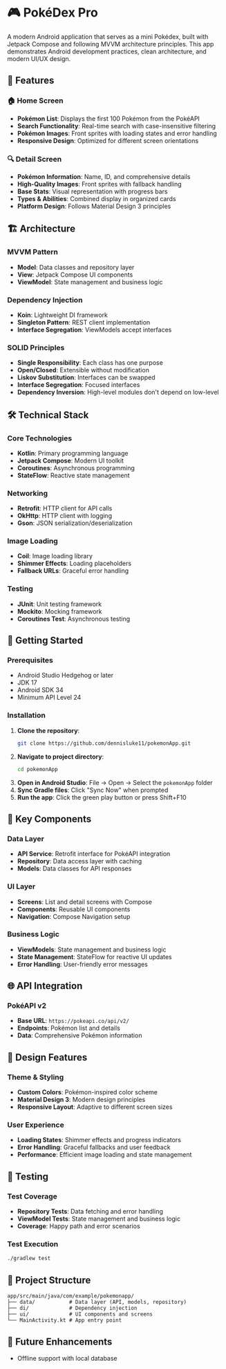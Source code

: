 # 🎮 PokéDex Pro

A modern Android application that serves as a mini Pokédex, built with Jetpack Compose and following MVVM architecture principles. This app demonstrates Android development practices, clean architecture, and modern UI/UX design.

## 📱 Features

### 🏠 Home Screen
- **Pokémon List**: Displays the first 100 Pokémon from the PokéAPI
- **Search Functionality**: Real-time search with case-insensitive filtering
- **Pokémon Images**: Front sprites with loading states and error handling
- **Responsive Design**: Optimized for different screen orientations

### 🔍 Detail Screen
- **Pokémon Information**: Name, ID, and comprehensive details
- **High-Quality Images**: Front sprites with fallback handling
- **Base Stats**: Visual representation with progress bars
- **Types & Abilities**: Combined display in organized cards
- **Platform Design**: Follows Material Design 3 principles

## 🏗️ Architecture

### **MVVM Pattern**
- **Model**: Data classes and repository layer
- **View**: Jetpack Compose UI components
- **ViewModel**: State management and business logic

### **Dependency Injection**
- **Koin**: Lightweight DI framework
- **Singleton Pattern**: REST client implementation
- **Interface Segregation**: ViewModels accept interfaces

### **SOLID Principles**
- **Single Responsibility**: Each class has one purpose
- **Open/Closed**: Extensible without modification
- **Liskov Substitution**: Interfaces can be swapped
- **Interface Segregation**: Focused interfaces
- **Dependency Inversion**: High-level modules don't depend on low-level

## 🛠️ Technical Stack

### **Core Technologies**
- **Kotlin**: Primary programming language
- **Jetpack Compose**: Modern UI toolkit
- **Coroutines**: Asynchronous programming
- **StateFlow**: Reactive state management

### **Networking**
- **Retrofit**: HTTP client for API calls
- **OkHttp**: HTTP client with logging
- **Gson**: JSON serialization/deserialization

### **Image Loading**
- **Coil**: Image loading library
- **Shimmer Effects**: Loading placeholders
- **Fallback URLs**: Graceful error handling

### **Testing**
- **JUnit**: Unit testing framework
- **Mockito**: Mocking framework
- **Coroutines Test**: Asynchronous testing

## 🚀 Getting Started

### **Prerequisites**
- Android Studio Hedgehog or later
- JDK 17
- Android SDK 34
- Minimum API Level 24

### **Installation**
1. **Clone the repository**:
   ```bash
   git clone https://github.com/dennisluke11/pokemonApp.git
   ```
2. **Navigate to project directory**:
   ```bash
   cd pokemonApp
   ```
3. **Open in Android Studio**: File → Open → Select the `pokemonApp` folder
4. **Sync Gradle files**: Click "Sync Now" when prompted
5. **Run the app**: Click the green play button or press Shift+F10

## 🔧 Key Components

### **Data Layer**
- **API Service**: Retrofit interface for PokéAPI integration
- **Repository**: Data access layer with caching
- **Models**: Data classes for API responses

### **UI Layer**
- **Screens**: List and detail screens with Compose
- **Components**: Reusable UI components
- **Navigation**: Compose Navigation setup

### **Business Logic**
- **ViewModels**: State management and business logic
- **State Management**: StateFlow for reactive UI updates
- **Error Handling**: User-friendly error messages

## 🌐 API Integration

### **PokéAPI v2**
- **Base URL**: `https://pokeapi.co/api/v2/`
- **Endpoints**: Pokémon list and details
- **Data**: Comprehensive Pokémon information

## 🎨 Design Features

### **Theme & Styling**
- **Custom Colors**: Pokémon-inspired color scheme
- **Material Design 3**: Modern design principles
- **Responsive Layout**: Adaptive to different screen sizes

### **User Experience**
- **Loading States**: Shimmer effects and progress indicators
- **Error Handling**: Graceful fallbacks and user feedback
- **Performance**: Efficient image loading and state management

## 🧪 Testing

### **Test Coverage**
- **Repository Tests**: Data fetching and error handling
- **ViewModel Tests**: State management and business logic
- **Coverage**: Happy path and error scenarios

### **Test Execution**
```bash
./gradlew test
```

## 📁 Project Structure

```
app/src/main/java/com/example/pokemonapp/
├── data/           # Data layer (API, models, repository)
├── di/             # Dependency injection
├── ui/             # UI components and screens
└── MainActivity.kt # App entry point
```

## 🔮 Future Enhancements

- Offline support with local database